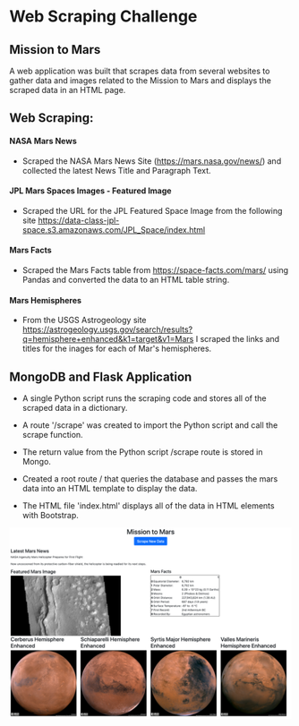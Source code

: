 # Web Scraping Challenge
## Mission to Mars

A web application was built that scrapes data from several websites to gather data and images related to the Mission to Mars and displays the scraped data in an HTML page.

## Web Scraping:

#### NASA Mars News

* Scraped the NASA Mars News Site (https://mars.nasa.gov/news/) and collected the latest News Title and Paragraph Text. 

#### JPL Mars Spaces Images - Featured Image

* Scraped the URL for the JPL Featured Space Image from the following site https://data-class-jpl-space.s3.amazonaws.com/JPL_Space/index.html

#### Mars Facts

* Scraped the Mars Facts table from https://space-facts.com/mars/ using Pandas and converted the data to an HTML table string. 

#### Mars Hemispheres

* From the USGS Astrogeology site https://astrogeology.usgs.gov/search/results?q=hemisphere+enhanced&k1=target&v1=Mars I scraped the links and titles for the inages for each of Mar's hemispheres. 


## MongoDB and Flask Application

* A single Python script runs the scraping code and stores all of the scraped data in a dictionary.

* A route '/scrape' was created to import the Python script and call the scrape function. 

* The return value from the Python script /scrape route is stored in Mongo. 

* Created a root route / that queries the database and passes the mars data into an HTML template to display the data.

* The HTML file 'index.html' displays all of the data in HTML elements with Bootstrap. 

![Final Application](/Final_App.png)
